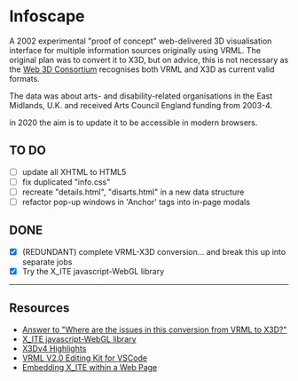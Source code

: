 # Infoscape

A 2002 experimental "proof of concept" web-delivered 3D visualisation interface for multiple information sources originally using VRML. The original plan was to convert it to X3D, but on advice, this is not necessary as the [Web 3D Consortium](https://www.web3d.org/) recognises both VRML and X3D as current valid formats.

The data was about arts- and disability-related organisations in the East Midlands, U.K. and received Arts Council England funding from 2003-4.

in 2020 the aim is to update it to be accessible in modern browsers.

## TO DO

- [ ] update all XHTML to HTML5
- [ ] fix duplicated "info.css"
- [ ] recreate "details.html", "disarts.html" in a new data structure
- [ ] refactor pop-up windows in 'Anchor' tags into in-page modals

## DONE

- [x] (REDUNDANT) complete VRML-X3D conversion… and break this up into separate jobs
- [x] Try the X_ITE javascript-WebGL library

---

## Resources

- [Answer to "Where are the issues in this conversion from VRML to X3D?"](https://stackoverflow.com/a/60004540/123033)
- [X_ITE javascript-WebGL library](http://create3000.de/x_ite/getting-started/#embedding-x-ite-within-a-web-page)
- [X3Dv4 Highlights](https://www.web3d.org/x3dv4-highlights)
- [VRML V2.0 Editing Kit for VSCode](https://github.com/up-tri/vrml-v2.0-kit)
- [Embedding X_ITE within a Web Page](http://create3000.de/x_ite/getting-started/#embedding-x-ite-within-a-web-page)